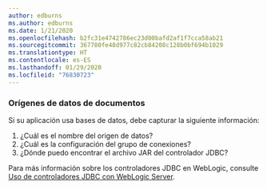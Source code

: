 ```yaml
---
author: edburns
ms.author: edburns
ms.date: 1/21/2020
ms.openlocfilehash: b2fc31e4742786ec23d00bafd2af1f7cca58ab21
ms.sourcegitcommit: 367780fe48d977c82cb84208c128b0bf694b1029
ms.translationtype: HT
ms.contentlocale: es-ES
ms.lasthandoff: 01/29/2020
ms.locfileid: "76830723"
---
```

### <a name="document-datasources"></a>Orígenes de datos de documentos

Si su aplicación usa bases de datos, debe capturar la siguiente información:

1. ¿Cuál es el nombre del origen de datos?
2. ¿Cuál es la configuración del grupo de conexiones?
3. ¿Dónde puedo encontrar el archivo JAR del controlador JDBC?

Para más información sobre los controladores JDBC en WebLogic, consulte [Uso de controladores JDBC con WebLogic Server](https://docs.oracle.com/middleware/1213/wls/JDBCA/third_party_drivers.htm).
